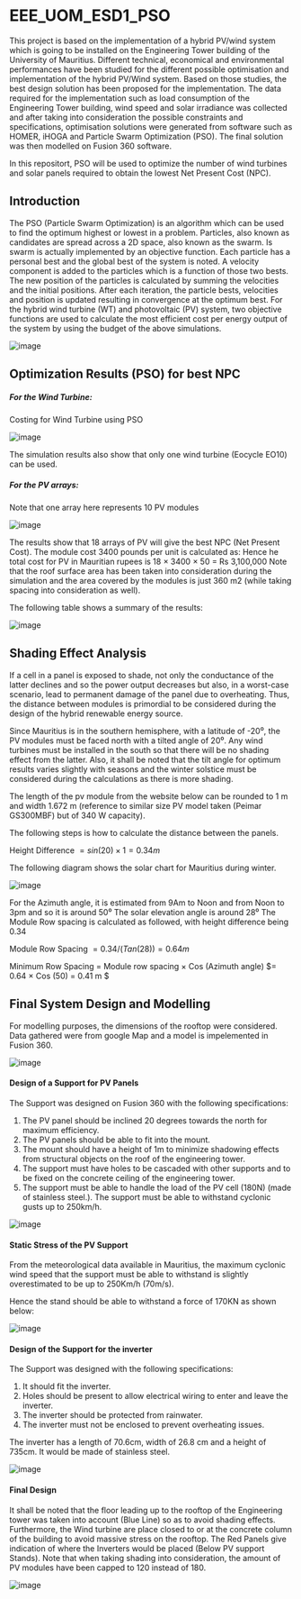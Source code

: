 # EEE_UOM_ESD1_PSO

This project is based on the implementation of a hybrid PV/wind system which is going to be installed on the Engineering Tower building of the University of Mauritius. Different technical, economical and environmental performances have been studied for the different possible optimisation and implementation of the hybrid PV/Wind system. Based on those studies, the best design solution has been proposed for the implementation. 
The data required for the implementation such as load consumption of the Engineering Tower building, wind speed and solar irradiance was collected and after taking into consideration the possible constraints and specifications, optimisation solutions were generated from software such as HOMER, iHOGA and Particle Swarm Optimization (PSO). The final solution was then modelled on Fusion 360 software.

In this repositort, PSO will be used to optimize the number of wind turbines and solar panels required to obtain the lowest Net Present Cost (NPC).

## Introduction

The PSO (Particle Swarm Optimization) is an algorithm which can be used to find the optimum highest or lowest in a problem. Particles, also known as candidates are spread across a 2D space, also known as the swarm. Is swarm is actually implemented by an objective function. Each particle has a personal best and the global best of the system is noted. A velocity component is added to the particles which is a function of those two bests. The new position of the particles is calculated by summing the velocities and the initial positions. After each iteration, the particle bests, velocities and position is updated resulting in convergence at the optimum best. For the hybrid wind turbine (WT) and photovoltaic (PV) system, two objective functions are used to calculate the most efficient cost per energy output of the system by using the budget of the above simulations.

![image](https://github.com/Mouneerm/EEE_UOM_ESD1_PSO/assets/45911394/cff12869-ba68-400a-9356-c79c2d6c0664)


## Optimization Results (PSO) for best NPC

##### For the Wind Turbine:

 
Costing for Wind Turbine using PSO

![image](https://github.com/Mouneerm/EEE_UOM_ESD1_PSO/assets/45911394/fe915724-b600-45f2-bd7d-562d58b2026b)



The simulation results also show that only one wind turbine (Eocycle EO10) can be used.

##### For the PV arrays:
 
Note that one array here represents 10 PV modules
 
![image](https://github.com/Mouneerm/EEE_UOM_ESD1_PSO/assets/45911394/5defddf5-48e0-46d1-887c-2d61088d49be)


The results show that 18 arrays of PV will give the best NPC (Net Present Cost).
The module cost 3400 pounds per unit is calculated as: 
Hence he total cost for PV in Mauritian rupees is 18 × 3400 × 50 = Rs 3,100,000
Note that the roof surface area has been taken into consideration during the simulation and the area covered by the modules is just 360 m2 (while taking spacing into consideration as well).

The following table shows a summary of the results:

![image](https://github.com/Mouneerm/EEE_UOM_ESD1_PSO/assets/45911394/372c82fe-7e42-45af-a9c5-76c5e866c0f4)

## Shading Effect Analysis

If a cell in a panel is exposed to shade, not only the conductance of the latter declines and so the power output decreases but also, in a worst-case scenario, lead to permanent damage of the panel due to overheating. Thus, the distance between modules is primordial to be considered during the design of the hybrid renewable energy source.
 
Since Mauritius is in the southern hemisphere, with a latitude of -20⁰, the PV modules must be faced north with a tilted angle of 20⁰. Any wind turbines must be installed in the south so that there will be no shading effect from the latter. Also, it shall be noted that the tilt angle for optimum results varies slightly with seasons and the winter solstice must be considered during the calculations as there is more shading.

The length of the pv module from the website below can be rounded to 1 m and width 1.672 m (reference to similar size PV model taken (Peimar GS300MBF) but of 340 W capacity).

The following steps is how to calculate the distance between the panels.

Height Difference $= sin (20) × 1 = 0.34m$

The following diagram shows the solar chart for Mauritius during winter.

![image](https://github.com/Mouneerm/EEE_UOM_ESD1_PSO/assets/45911394/9354d053-9f7b-4b74-b8ac-1a0463dc2d92)

For the Azimuth angle, it is estimated from 9Am to Noon and from Noon to 3pm and so it is around 50⁰
The solar elevation angle is around 28⁰
The Module Row spacing is calculated as followed, with height difference being 0.34

Module Row Spacing $= 0.34/(Tan (28)) = 0.64 m$

Minimum Row Spacing = Module row spacing × Cos (Azimuth angle) $= 0.64 × Cos (50) = 0.41 m $


## Final System Design and Modelling


For modelling purposes, the dimensions of the rooftop were considered. Data gathered were from google Map and a model is impelemented in Fusion 360.

![image](https://github.com/Mouneerm/EEE_UOM_ESD1_PSO/assets/45911394/ed15f93e-ed07-4719-b343-5306197d1a44)


#### Design of a Support for PV Panels

The Support was designed on Fusion 360 with the following specifications:
1.	The PV panel should be inclined 20 degrees towards the north for maximum efficiency.
2.	The PV panels should be able to fit into the mount.
3.	The mount should have a height of 1m to minimize shadowing effects from structural objects on the roof of the engineering tower.
4.	The support must have holes to be cascaded with other supports and to be fixed on the concrete ceiling of the engineering tower.
5.	The support must be able to handle the load of the PV cell (180N) (made of stainless steel.).
The support must be able to withstand cyclonic gusts up to 250km/h.

![image](https://github.com/Mouneerm/EEE_UOM_ESD1_PSO/assets/45911394/2a7202a0-90f9-4e6b-b5b7-3d23549882e4)



#### Static Stress of the PV Support

From the meteorological data available in Mauritius, the maximum cyclonic wind speed that the support must be able to withstand is slightly overestimated to be up to 250Km/h (70m/s).

Hence the stand should be able to withstand a force of 170KN as shown below:

![image](https://github.com/Mouneerm/EEE_UOM_ESD1_PSO/assets/45911394/2419648c-6672-454c-9a52-d831c7c55927)

#### Design of the Support for the inverter

The Support was designed with the following specifications:
1.	It should fit the inverter. 
2.	Holes should be present to allow electrical wiring to enter and leave the inverter.
3.	The inverter should be protected from rainwater.
4.	The inverter must not be enclosed to prevent overheating issues.

The inverter has a length of 70.6cm, width of 26.8 cm and a height of 735cm. It would be made of stainless steel.

![image](https://github.com/Mouneerm/EEE_UOM_ESD1_PSO/assets/45911394/eb29656c-5e0c-4490-befb-636427b54557)

#### Final Design

It shall be noted that the floor leading up to the rooftop of the Engineering tower was taken into account (Blue Line) so as to avoid shading effects. Furthermore, the Wind turbine are place closed to or at the concrete column of the building to avoid massive stress on the rooftop. The Red Panels give indication of where the Inverters would be placed (Below PV support Stands).
Note that when taking shading into consideration, the amount of PV modules have been capped to 120 instead of 180.

![image](https://github.com/Mouneerm/EEE_UOM_ESD1_PSO/assets/45911394/96498e1b-44ea-47f7-8dac-5d722296b2a4)
